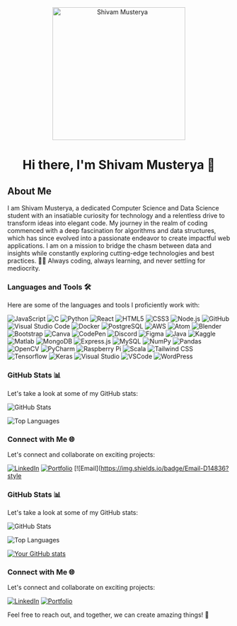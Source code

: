 <div align="center">
  <img src="https://gifdb.com/images/high/animated-man-computer-coding-nae6mec378lsg1i3.gif" alt="Shivam Musterya" width="300" height="300" />

  # Hi there, I'm Shivam Musterya 👋
</div>

## About Me
I am Shivam Musterya, a dedicated Computer Science and Data Science student with an insatiable curiosity for technology and a relentless drive to transform ideas into elegant code. My journey in the realm of coding commenced with a deep fascination for algorithms and data structures, which has since evolved into a passionate endeavor to create impactful web applications. I am on a mission to bridge the chasm between data and insights while constantly exploring cutting-edge technologies and best practices. 👨‍💻 Always coding, always learning, and never settling for mediocrity.

### Languages and Tools 🛠

Here are some of the languages and tools I proficiently work with:

![JavaScript](https://img.shields.io/badge/JavaScript-ES6-blue?logo=javascript)
![C](https://img.shields.io/badge/C-A8B9CC?style=flat-square&logo=c&logoColor=ffffff)
![Python](https://img.shields.io/badge/Python-3776AB?style=flat-square&logo=python&logoColor=ffffff)
![React](https://img.shields.io/badge/React-61DAFB?style=flat-square&logo=react&logoColor=000000)
![HTML5](https://img.shields.io/badge/HTML5-E44D27?style=flat-square&logo=html5&logoColor=ffffff)
![CSS3](https://img.shields.io/badge/CSS3-1572B6?style=flat-square&logo=css3)
![Node.js](https://img.shields.io/badge/Node.js-339933?style=flat-square&logo=node.js&logoColor=ffffff)
![GitHub](https://img.shields.io/badge/GitHub-181717?style=flat-square&logo=github)
![Visual Studio Code](https://img.shields.io/badge/Visual%20Studio%20Code-007ACC?style=flat-square&logo=visual-studio-code&logoColor=ffffff)
![Docker](https://img.shields.io/badge/Docker-2496ED?style=flat-square&logo=docker&logoColor=ffffff)
![PostgreSQL](https://img.shields.io/badge/PostgreSQL-336791?style=flat-square&logo=postgresql&logoColor=ffffff)
![AWS](https://img.shields.io/badge/AWS-232F3E?style=flat-square&logo=amazon-aws)
![Atom](https://img.shields.io/badge/Atom-66595C?style=flat-square&logo=atom)
![Blender](https://img.shields.io/badge/Blender-F5792A?style=flat-square&logo=blender)
![Bootstrap](https://img.shields.io/badge/Bootstrap-7952B3?style=flat-square&logo=bootstrap)
![Canva](https://img.shields.io/badge/Canva-00C4CC?style=flat-square&logo=canva)
![CodePen](https://img.shields.io/badge/CodePen-000000?style=flat-square&logo=codepen)
![Discord](https://img.shields.io/badge/Discord-5865F2?style=flat-square&logo=discord)
![Figma](https://img.shields.io/badge/Figma-F24E1E?style=flat-square&logo=figma)
![Java](https://img.shields.io/badge/Java-007396?style=flat-square&logo=java)
![Kaggle](https://img.shields.io/badge/Kaggle-20BEFF?style=flat-square&logo=kaggle)
![Matlab](https://img.shields.io/badge/Matlab-0076A8?style=flat-square&logo=mathworks)
![MongoDB](https://img.shields.io/badge/MongoDB-47A248?style=flat-square&logo=mongodb)
![Express.js](https://img.shields.io/badge/Express.js-000000?style=flat-square&logo=express)
![MySQL](https://img.shields.io/badge/MySQL-4479A1?style=flat-square&logo=mysql)
![NumPy](https://img.shields.io/badge/NumPy-013243?style=flat-square&logo=numpy)
![Pandas](https://img.shields.io/badge/Pandas-150458?style=flat-square&logo=pandas)
![OpenCV](https://img.shields.io/badge/OpenCV-5C3EE8?style=flat-square&logo=opencv)
![PyCharm](https://img.shields.io/badge/PyCharm-000000?style=flat-square&logo=pycharm)
![Raspberry Pi](https://img.shields.io/badge/Raspberry%20Pi-C51A4A?style=flat-square&logo=raspberry-pi)
![Scala](https://img.shields.io/badge/Scala-DC322F?style=flat-square&logo=scala)
![Tailwind CSS](https://img.shields.io/badge/Tailwind%20CSS-38B2AC?style=flat-square&logo=tailwind-css)
![Tensorflow](https://img.shields.io/badge/Tensorflow-FF6F00?style=flat-square&logo=tensorflow)
![Keras](https://img.shields.io/badge/Keras-D00000?style=flat-square&logo=keras)
![Visual Studio](https://img.shields.io/badge/Visual%20Studio-5C2D91?style=flat-square&logo=visual-studio)
![VSCode](https://img.shields.io/badge/VSCode-007ACC?style=flat-square&logo=visual-studio-code)
![WordPress](https://img.shields.io/badge/WordPress-21759B?style=flat-square&logo=wordpress)

### GitHub Stats 📊

Let's take a look at some of my GitHub stats:

![GitHub Stats](https://github-readme-stats.vercel.app/api?username=musteryasm&show_icons=true&count_private=true&theme=dark)

![Top Languages](https://github-readme-stats.vercel.app/api/top-langs/?username=musteryasm&layout=compact&theme=dark)

### Connect with Me 🌐

Let's connect and collaborate on exciting projects:

[![LinkedIn](https://img.shields.io/badge/LinkedIn-0077B5?style=flat-square&logo=linkedin)](https://www.linkedin.com/in/shivam-musterya-30a101264/)
[![Portfolio](https://img.shields.io/badge/Portfolio-000000?style=flat-square)](https://your-portfolio-website.com)
[![Email](https://img.shields.io/badge/Email-D14836?style

### GitHub Stats 📊

Let's take a look at some of my GitHub stats:

![GitHub Stats](https://github-readme-stats.vercel.app/api?username=musteryasm&show_icons=true&count_private=true&theme=dark)

![Top Languages](https://github-readme-stats.vercel.app/api/top-langs/?username=musteryasm&layout=compact&theme=dark)

[![Your GitHub stats](https://github-readme-stats.vercel.app/api?username=musteryasm&show_icons=true&theme=radical)](https://github.com/anuraghazra/github-readme-stats)

### Connect with Me 🌐

Let's connect and collaborate on exciting projects:

[![LinkedIn](https://img.shields.io/badge/-LinkedIn-0077B5?style=flat-square&logo=linkedin)](https://www.linkedin.com/in/shivam-musterya-30a101264/)
[![Portfolio](https://img.shields.io/badge/-Portfolio-%23000000?style=flat-square)](https://your-portfolio-website.com)

Feel free to reach out, and together, we can create amazing things! 🚀
